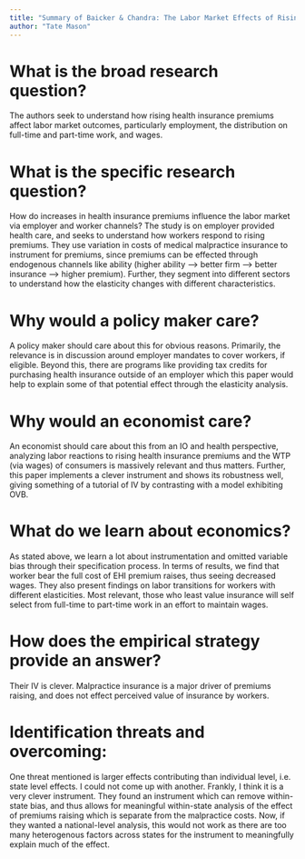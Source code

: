 ```yaml
---
title: "Summary of Baicker & Chandra: The Labor Market Effects of Rising Health Insurance Premiums"
author: "Tate Mason"
---
```


# What is the broad research question?

The authors seek to understand how rising health insurance premiums affect labor market outcomes, particularly employment, the distribution on full-time and part-time work, and wages.

# What is the specific research question?

How do increases in health insurance premiums influence the labor market via employer and worker channels? The study is on employer provided health care, and seeks to understand how workers respond to rising premiums. They use
variation in costs of medical malpractice insurance to instrument for premiums, since premiums can be effected through endogenous channels like ability (higher ability --> better firm --> better insurance --> higher premium). Further, they segment into different sectors to understand how the elasticity changes with different characteristics.

# Why would a policy maker care?

A policy maker should care about this for obvious reasons. Primarily, the relevance is in discussion around employer mandates to cover workers, if eligible. Beyond this, there are programs like providing tax credits for purchasing health insurance outside of an employer which this paper would help to explain some of that potential effect through the elasticity analysis.

# Why would an economist care?

An economist should care about this from an IO and health perspective, analyzing labor reactions to rising health insurance premiums and the WTP (via wages) of consumers is massively relevant and thus matters. Further, this paper implements a clever instrument and shows its robustness well, giving something of a tutorial of IV by contrasting with a model exhibiting OVB.

# What do we learn about economics?

As stated above, we learn a lot about instrumentation and omitted variable bias through their specification process. In terms of results, we find that worker bear the full cost of EHI premium raises, thus seeing decreased wages. They also present findings on labor transitions for workers with different elasticities. Most relevant, those who least value insurance will self select from full-time to part-time work in an effort to maintain wages.

# How does the empirical strategy provide an answer?

Their IV is clever. Malpractice insurance is a major driver of premiums raising, and does not effect perceived value of insurance by workers.

# Identification threats and overcoming:

One threat mentioned is larger effects contributing than individual level, i.e. state level effects. I could not come up with another. Frankly, I think it is a very clever instrument. They found an instrument which can remove within-state bias, and thus allows for meaningful within-state analysis of the effect of premiums raising which is separate from the malpractice costs. Now, if they wanted a national-level analysis, this would not work as there are too many heterogenous factors across states for the instrument to meaningfully explain much of the effect.
